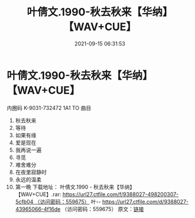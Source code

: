 ﻿---
title: 叶倩文.1990-秋去秋来【华纳】【WAV+CUE】
date: 2021-09-15 06:31:53
categories: WAV车载音乐、镜像
tags: 华语中文
---
# 叶倩文.1990-秋去秋来【华纳】【WAV+CUE】

内圈码 K-9031-732472 1A1 TO
曲目
01. 秋去秋来
02. 等待
03. 如果有缘
04. 爱是现在
05. 我再说一遍
06. 寻觅
07. 难舍难分
08. 在夜里寂静时
09. 永远的温柔
10. 第一晩
下载地址：
叶倩文.1990 - 秋去秋来【华纳】【WAV+CUE】.rar: https://url27.ctfile.com/f/9388027-498200307-5cfb04 （访问密码：559675）
叶--
https://url27.ctfile.com/d/9388027-43965066-4f16de
（访问密码：559675）
原文：[链接](https://blog.sina.com.cn/s/blog_1647c7e7601030txu.html)